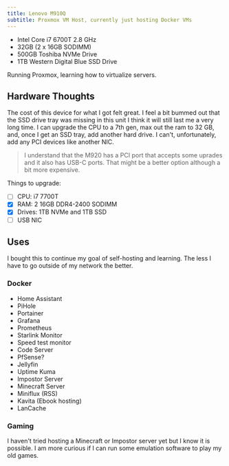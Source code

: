 ```yaml
---
title: Lenovo M910Q
subtitle: Proxmox VM Host, currently just hosting Docker VMs
---
```


- Intel Core i7 6700T 2.8 GHz
- 32GB (2 x 16GB SODIMM)
- 500GB Toshiba NVMe Drive
- 1TB Western Digital Blue SSD Drive

Running Proxmox, learning how to virtualize servers.

## Hardware Thoughts

The cost of this device for what I got felt great. I feel a bit bummed out that the SSD drive tray was missing in this unit I think it will still last me a very long time. I can upgrade the CPU to a 7th gen, max out the ram to 32 GB, and, once I get an SSD tray, add another hard drive. I can't, unfortunately, add any PCI devices like another NIC.

> I understand that the M920 has a PCI port that accepts some uprades and it also has USB-C ports. That might be a better option although a bit more expensive.

Things to upgrade:

- [ ] CPU: i7 7700T
- [x] RAM: 2 16GB DDR4-2400 SODIMM
- [x] Drives: 1TB NVMe and 1TB SSD
- [ ] USB NIC

## Uses

I bought this to continue my goal of self-hosting and learning. The less I have to go outside of my network the better.

### Docker

- Home Assistant
- PiHole
- Portainer
- Grafana
- Prometheus
- Starlink Monitor
- Speed test monitor
- Code Server
- PfSense?
- Jellyfin
- Uptime Kuma
- Impostor Server
- Minecraft Server
- Miniflux (RSS)
- Kavita (Ebook hosting)
- LanCache

### Gaming

I haven't tried hosting a Minecraft or Impostor server yet but I know it is possible. I am more curious if I can run some emulation software to play my old games.
